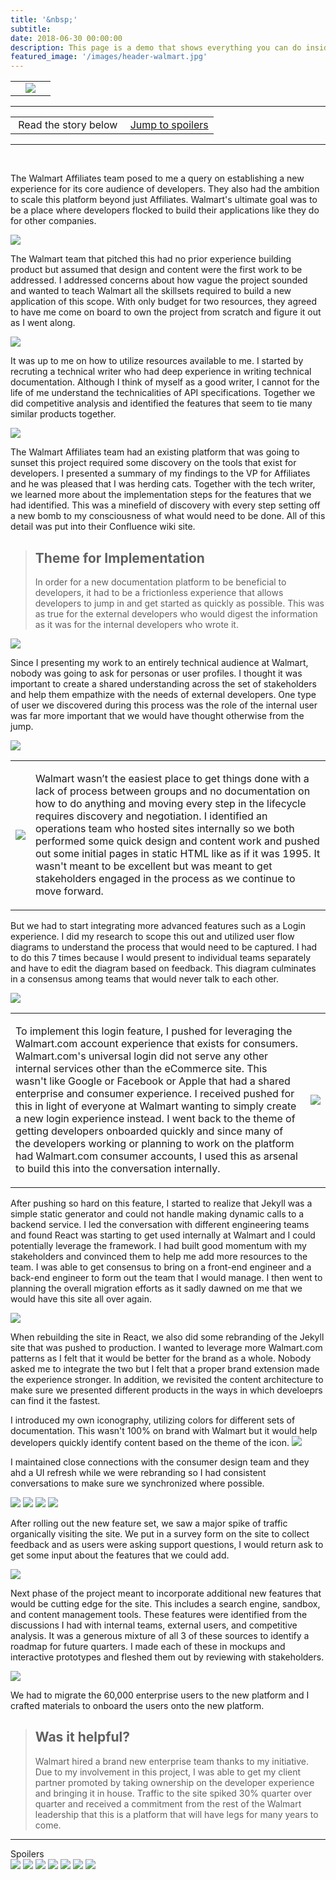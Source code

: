 ```yaml
---
title: '&nbsp;'
subtitle: 
date: 2018-06-30 00:00:00
description: This page is a demo that shows everything you can do inside portfolio and blog posts.
featured_image: '/images/header-walmart.jpg'
---
```


<table>

<tr>

<td><a href="vudu.html"><i class="fas fa-chevron-left"></i></a></td>
<td><img src="../images/story-poster-walmart.png"></td>
<td><a href="apple.html"><i class="fas fa-chevron-right"></i></a></td>

</tr>

</table>

<hr>
<table class="post-navigation">

<tr>

<td><i class="fab fa-readme"></i> &nbsp;Read the story below</td>
<td><i class="fas fa-angle-double-down"></i> &nbsp;<a href="https://www.screenplay.design/project/walmart.html#spoilers" target="_self">Jump to spoilers</a> </td>

</tr>

</table>
<hr>
<div class="spacer">&nbsp;</div>

The Walmart Affiliates team posed to me a query on establishing a new experience for its core audience of developers. They also had the ambition to scale this platform beyond just Affiliates. Walmart's ultimate goal was to be a place where developers flocked to build their applications like they do for other companies.

<img src="../images/story-walmart-1.png">

The Walmart team that pitched this had no prior experience building product but assumed that design and content were the first work to be addressed. I addressed concerns about how vague the project sounded and wanted to teach Walmart all the skillsets required to build a new application of this scope. With only budget for two resources, they agreed to have me come on board to own the project from scratch and figure it out as I went along. 

<img src="../images/story-walmart-2.png">

It was up to me on how to utilize resources available to me. I started by recruting a technical writer who had deep experience in writing technical documentation. Although I think of myself as a good writer, I cannot for the life of me understand the technicalities of API specifications. Together we did competitive analysis and identified the features that seem to tie many similar products together.

<img src="../images/story-walmart-3.png">

The Walmart Affiliates team had an existing platform that was going to sunset this project required some discovery on the tools that exist for developers. I presented a summary of my findings to the VP for Affiliates and he was pleased that I was herding cats. Together with the tech writer, we learned more about the implementation steps for the features that we had identified. This was a minefield of discovery with every step setting off a new bomb to my consciousness of what would need to be done. All of this detail was put into their Confluence wiki site.

> <h2>Theme for Implementation</h2> In order for a new documentation platform to be beneficial to developers, it had to be a frictionless experience that allows developers to jump in and get started as quickly as possible. This was as true for the external developers who would digest the information as it was for the internal developers who wrote it.

<img src="../images/story-walmart-4.png">

Since I presenting my work to an entirely technical audience at Walmart, nobody was going to ask for personas or user profiles. I thought it was important to create a shared understanding across the set of stakeholders and help them empathize with the needs of external developers. One type of user we discovered during this process was the role of the internal user was far more important that we would have thought otherwise from the jump. 

<img src="../images/story-walmart-5.png">

<table>
<tr>

<td class="half">
<img src="../images/story-walmart-9.png">
</td>
<td>
<p>Walmart wasn’t the easiest place to get things done with a lack of process between groups and no documentation on how to do anything and moving every step in the lifecycle requires discovery and negotiation. I identified an operations team who hosted sites internally so we both performed some quick design and content work and pushed out some initial pages in static HTML like as if it was 1995. It wasn't meant to be excellent but was meant to get stakeholders engaged in the process as we continue to move forward.</p>
</td>

</tr>
</table>

But we had to start integrating more advanced features such as a Login experience. I did my research to scope this out and utilized user flow diagrams to understand the process that would need to be captured. I had to do this 7 times because I would present to individual teams separately and have to edit the diagram based on feedback. This diagram culminates in a consensus among teams that would never talk to each other.

<img src="../images/story-walmart-8.png">

<table>
<tr>

<td>
<p>To implement this login feature, I pushed for leveraging the Walmart.com account experience that exists for consumers. Walmart.com's universal login did not serve any other internal services other than the eCommerce site. This wasn't like Google or Facebook or Apple that had a shared enterprise and consumer experience. I received pushed for this in light of everyone at Walmart wanting to simply create a new login experience instead. I went back to the theme of getting developers onboarded quickly and since many of the developers working or planning to work on the platform had Walmart.com consumer accounts, I used this as arsenal to build this into the conversation internally.</p>
</td>
<td class="third">
<img src="../images/story-walmart-11.png">
</td>

</tr>
</table>

After pushing so hard on this feature, I started to realize that Jekyll was a simple static generator and could not handle making dynamic calls to a backend service. I led the conversation with different engineering teams and found React was starting to get used internally at Walmart and I could potentially leverage the framework. I had built good momentum with my stakeholders and convinced them to help me add more resources to the team. I was able to get consensus to bring on a front-end engineer and a back-end engineer to form out the team that I would manage. I then went to planning the overall migration efforts as it sadly dawned on me that we would have this site all over again.

<img src="../images/story-walmart-13.png">

When rebuilding the site in React, we also did some rebranding of the Jekyll site that was pushed to production. I wanted to leverage more Walmart.com patterns as I felt that it would be better for the brand as a whole. Nobody asked me to integrate the two but I felt that a proper brand extension made the experience stronger. In addition, we revisited the content architecture to make sure we presented different products in the ways in which develoeprs can find it the fastest.

I introduced my own iconography, utilizing colors for different sets of documentation. This wasn't 100% on brand with Walmart but it would help developers quickly identify content based on the theme of the icon.
<img src="../images/story-walmart-x8.png">

I maintained close connections with the consumer design team and they ahd a UI refresh while we were rebranding so I had consistent conversations to make sure we synchronized where possible.

<div class="gallery" data-columns="1">
<img src="../images/story-walmart-14a.jpg">
<img src="../images/story-walmart-14b.png">
<img src="../images/story-walmart-14c.png">
<img src="../images/story-walmart-14d.png">
</div>


After rolling out the new feature set, we saw a major spike of traffic organically visiting the site. We put in a survey form on the site to collect feedback and as users were asking support questions, I would return ask to get some input about the features that we could add.

<img src="../images/story-walmart-15.png">


Next phase of the project meant to incorporate additional new features that would be cutting edge for the site. This includes a search engine, sandbox, and content management tools. These features were identified from the discussions I had with internal teams, external users, and competitive analysis. It was a generous mixture of all 3 of these sources to identify a roadmap for future quarters. I made each of these in mockups and interactive prototypes and fleshed them out by reviewing with stakeholders.

<img src="../images/story-walmart-14e.png">

We had to migrate the 60,000 enterprise users to the new platform and I crafted materials to onboard the users onto the new platform. 

> <h2>Was it helpful?</h2> Walmart hired a brand new enterprise team thanks to my initiative. Due to my involvement in this project, I was able to get my client partner promoted by taking ownership on the developer experience and bringing it in house. Traffic to the site spiked 30% quarter over quarter and received a commitment from the rest of the Walmart leadership that this is a platform that will have legs for many years to come.

<hr>
<a id="spoilers">Spoilers</a>
<div class="gallery" data-columns="3">
<img src="../images/story-walmart-5.png">
<img src="../images/story-walmart-8.png">
<img src="../images/story-walmart-14a.jpg">
<img src="../images/story-walmart-14b.png">
<img src="../images/story-walmart-14c.png">
<img src="../images/story-walmart-14d.png">
<img src="../images/story-walmart-14e.png">
</div>

